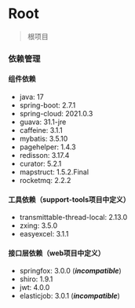 # Root

> 根项目

### 依赖管理

#### 组件依赖

- java: 17
- spring-boot: 2.7.1
- spring-cloud: 2021.0.3
- guava: 31.1-jre
- caffeine: 3.1.1
- mybatis: 3.5.10
- pagehelper: 1.4.3
- redisson: 3.17.4
- curator: 5.2.1
- mapstruct: 1.5.2.Final
- rocketmq: 2.2.2

#### 工具依赖（support-tools项目中定义）

- transmittable-thread-local: 2.13.0
- zxing: 3.5.0
- easyexcel: 3.1.1

#### 接口层依赖（web项目中定义）

- springfox: 3.0.0 (***incompatible***)
- shiro: 1.9.1
- jwt: 4.0.0
- elasticjob: 3.0.1 (***incompatible***)
